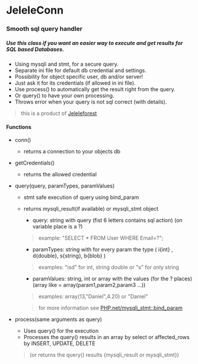 # JeleleConn
### Smooth sql query handler
##### Use this class if you want an easier way to execute and get results for SQL based Databases.
- Using mysqli and stmt, for a secure query.
- Separate ini file for default db credential and settings.
- Possibility for object specific user, db and/or server!
- Just ask it for its credentials (if allowed in ini file).
- Use process() to automatically get the result right from the query.
- Or query() to have your own processing.
- Throws error when your query is not sql correct (with details).

> this is a product of [Jeleleforest](https://jeleleforest.nl?english)

#### Functions
- conn()
  - returns a connection to your objects db
- getCredentials()
  - returns the allowed credential
- query(query, paramTypes, paramValues)
  - stmt safe execution of query using bind_param
  - returns mysqli_result(if available) or mysqli_stmt object

    - query: string with query (fist 6 letters contains sql action) (on variable place is a ?)
    > example: "SELECT * FROM User WHERE Email=?";

    - paramTypes: string with for every param the type ( i{int} , d{double}, s{string}, b{blob} )
    > examples: "isd" for int, string double or "s" for only string

    - paramValues: string, int or array with the values (for the ? places) (array like = array(param1,param2,param3 ...))
    > examples: array(13,"Daniel",4.20) or "Daniel"

    > for more information see [PHP.net/mysqli_stmt::bind_param](https://www.php.net/manual/en/mysqli-stmt.bind-param.php)

- process(same arguments as query)
  - Uses query() for the execution
  - Processes the query() results in an array by select or affected_rows by INSERT, UPDATE, DELETE
  > (or returns the query() results {mysqli_result or mysqli_stmt})
